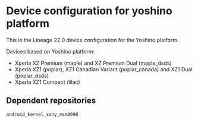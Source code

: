 Device configuration for yoshino platform
=========================================

This is the Lineage 22.0 device configuration for the Yoshino platform.

Devices based on Yoshino platform:

* Xperia XZ Premium (maple) and XZ Premium Dual (maple_dsds)
* Xperia XZ1 (poplar), XZ1 Canadian Variant (poplar_canada) and XZ1 Dual (poplar_dsds)
* Xperia XZ1 Compact (lilac)

Dependent repositories
----------------------

    android_kernel_sony_msm8998
